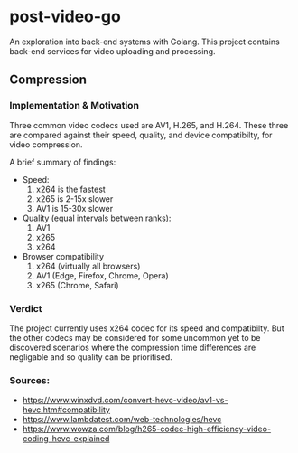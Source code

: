 # post-video-go

An exploration into back-end systems with Golang. This project contains back-end services for video uploading and processing.

## Compression

### Implementation & Motivation

Three common video codecs used are AV1, H.265, and H.264. These three are compared against their speed, quality, and device compatibilty, for video compression.

A brief summary of findings:

- Speed:
  1. x264 is the fastest
  2. x265 is 2-15x slower
  3. AV1 is 15-30x slower
- Quality (equal intervals between ranks):
  1. AV1
  2. x265
  3. x264
- Browser compatibility
  1. x264 (virtually all browsers)
  2. AV1 (Edge, Firefox, Chrome, Opera)
  3. x265 (Chrome, Safari)

### Verdict

The project currently uses x264 codec for its speed and compatibilty. But the other codecs may be considered for some uncommon yet to be discovered scenarios where the compression time differences are negligable and so quality can be prioritised.

### Sources:

- https://www.winxdvd.com/convert-hevc-video/av1-vs-hevc.htm#compatibility
- https://www.lambdatest.com/web-technologies/hevc
- https://www.wowza.com/blog/h265-codec-high-efficiency-video-coding-hevc-explained

